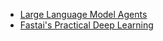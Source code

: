 * [Large Language Model Agents](https://llmagents-learning.org/f24)
* [Fastai's Practical Deep Learning](https://course.fast.ai/)
